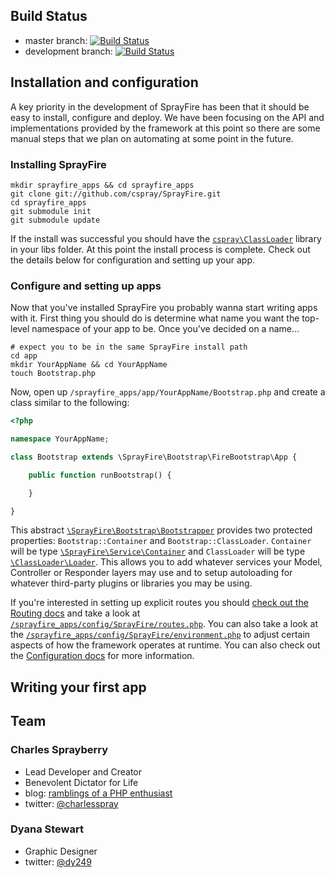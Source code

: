 ## Build Status

- master branch: [![Build Status](https://secure.travis-ci.org/cspray/SprayFire.png?branch=master)](https://travis-ci.org/cspray/SprayFire)
- development branch: [![Build Status](https://travis-ci.org/cspray/SprayFire.png?branch=development)](https://travis-ci.org/cspray/SprayFire)

## Installation and configuration

A key priority in the development of SprayFire has been that it should be easy to install, configure and deploy. We have been focusing on the API and implementations provided by the framework at this point so there are some manual steps that we plan on automating at some point in the future.

### Installing SprayFire

```plain
mkdir sprayfire_apps && cd sprayfire_apps
git clone git://github.com/cspray/SprayFire.git
cd sprayfire_apps
git submodule init
git submodule update
```

If the install was successful you should have the [`cspray\ClassLoader`](https://github.com/cspray/ClassLoader) library in your libs folder. At this point the install process is complete. Check out the details below for configuration and setting up your app.

### Configure and setting up apps

Now that you've installed SprayFire you probably wanna start writing apps with it. First thing you should do is determine what name you want the top-level namespace of your app to be. Once you've decided on a name...

```plain
# expect you to be in the same SprayFire install path
cd app
mkdir YourAppName && cd YourAppName
touch Bootstrap.php
```

Now, open up `/sprayfire_apps/app/YourAppName/Bootstrap.php` and create a class similar to the following:

```php
<?php

namespace YourAppName;

class Bootstrap extends \SprayFire\Bootstrap\FireBootstrap\App {

    public function runBootstrap() {

    }

}
```

This abstract [`\SprayFire\Bootstrap\Bootstrapper`](https://github.com/cspray/SprayFire/blob/master/libs/SprayFire/Bootstrap/Bootstrapper.php) provides two protected properties: `Bootstrap::Container` and `Bootstrap::ClassLoader`. `Container` will be type [`\SprayFire\Service\Container`](https://github.com/cspray/SprayFire/blob/master/libs/SprayFire/Service/Container.php) and `ClassLoader` will be type [`\ClassLoader\Loader`](https://github.com/cspray/ClassLoader/blob/master/Loader.php). This allows you to add whatever services your Model, Controller or Responder layers may use and to setup autoloading for whatever third-party plugins or libraries you may be using.

If you're interested in setting up explicit routes you should [check out the Routing docs](https://github.com/cspray/SprayFire/wiki/Routing) and take a look at [`/sprayfire_apps/config/SprayFire/routes.php`](https://github.com/cspray/SprayFire/blob/master/config/SprayFire/routes.php). You can also take a look at the [`/sprayfire_apps/config/SprayFire/environment.php`](https://github.com/cspray/SprayFire/blob/master/config/SprayFire/environment.php) to adjust certain aspects of how the framework operates at runtime. You can also check out the [Configuration docs](https://github.com/cspray/SprayFire/wiki/Configuration) for more information.

## Writing your first app



## Team

### Charles Sprayberry

- Lead Developer and Creator
- Benevolent Dictator for Life
- blog: [ramblings of a PHP enthusiast](http://cspray.github.com/)
- twitter: [@charlesspray](https://twitter.com/#!/charlesspray)

### Dyana Stewart

- Graphic Designer
- twitter: [@dy249](https://twitter.com/#!/Dy249)
